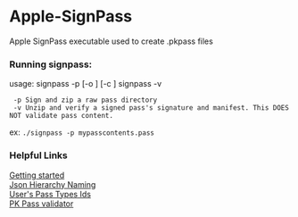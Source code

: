 # Apple-SignPass
Apple SignPass executable
used to create .pkpass files


### Running signpass:
usage:    signpass -p <rawpass> [-o <path>] [-c <certSuffix>]
    signpass -v <signedpass>

     -p Sign and zip a raw pass directory
     -v Unzip and verify a signed pass's signature and manifest. This DOES NOT validate pass content.

ex: `./signpass -p mypasscontents.pass`


### Helpful Links
[Getting started](https://developer.apple.com/library/archive/documentation/UserExperience/Conceptual/PassKit_PG/index.html#//apple_ref/doc/uid/TP40012195-CH1-SW1)\
[Json Hierarchy Naming](https://developer.apple.com/library/archive/documentation/UserExperience/Reference/PassKit_Bundle/Chapters/Introduction.html#//apple_ref/doc/uid/TP40012026-CH0-SW1)\
[User's Pass Types Ids](https://developer.apple.com/account/resources/identifiers/list/passTypeId)\
[PK Pass validator](https://pkpassvalidator.com/)
